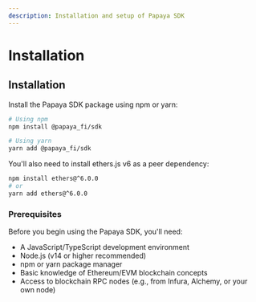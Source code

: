 ```yaml
---
description: Installation and setup of Papaya SDK
---
```


# Installation

## Installation

Install the Papaya SDK package using npm or yarn:

```bash
# Using npm
npm install @papaya_fi/sdk

# Using yarn
yarn add @papaya_fi/sdk
```

You'll also need to install ethers.js v6 as a peer dependency:

```bash
npm install ethers@^6.0.0
# or
yarn add ethers@^6.0.0
```

### Prerequisites

Before you begin using the Papaya SDK, you'll need:

* A JavaScript/TypeScript development environment
* Node.js (v14 or higher recommended)
* npm or yarn package manager
* Basic knowledge of Ethereum/EVM blockchain concepts
* Access to blockchain RPC nodes (e.g., from Infura, Alchemy, or your own node)
